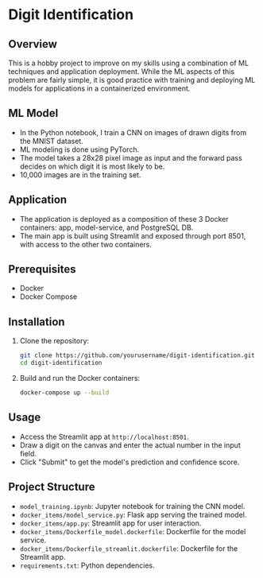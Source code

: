 # Digit Identification

## Overview

This is a hobby project to improve on my skills using a combination of ML techniques and application deployment. While the ML aspects of this problem are fairly simple, it is good practice with training and deploying ML models for applications in a containerized environment.

## ML Model
- In the Python notebook, I train a CNN on images of drawn digits from the MNIST dataset.
- ML modeling is done using PyTorch.
- The model takes a 28x28 pixel image as input and the forward pass decides on which digit it is most likely to be.
- 10,000 images are in the training set.

## Application
- The application is deployed as a composition of these 3 Docker containers: app, model-service, and PostgreSQL DB.
- The main app is built using Streamlit and exposed through port 8501, with access to the other two containers.

## Prerequisites
- Docker
- Docker Compose

## Installation
1. Clone the repository:
    ```sh
    git clone https://github.com/yourusername/digit-identification.git
    cd digit-identification
    ```

2. Build and run the Docker containers:
    ```sh
    docker-compose up --build
    ```

## Usage
- Access the Streamlit app at `http://localhost:8501`.
- Draw a digit on the canvas and enter the actual number in the input field.
- Click "Submit" to get the model's prediction and confidence score.

## Project Structure
- `model_training.ipynb`: Jupyter notebook for training the CNN model.
- `docker_items/model_service.py`: Flask app serving the trained model.
- `docker_items/app.py`: Streamlit app for user interaction.
- `docker_items/Dockerfile_model.dockerfile`: Dockerfile for the model service.
- `docker_items/Dockerfile_streamlit.dockerfile`: Dockerfile for the Streamlit app.
- `requirements.txt`: Python dependencies.
